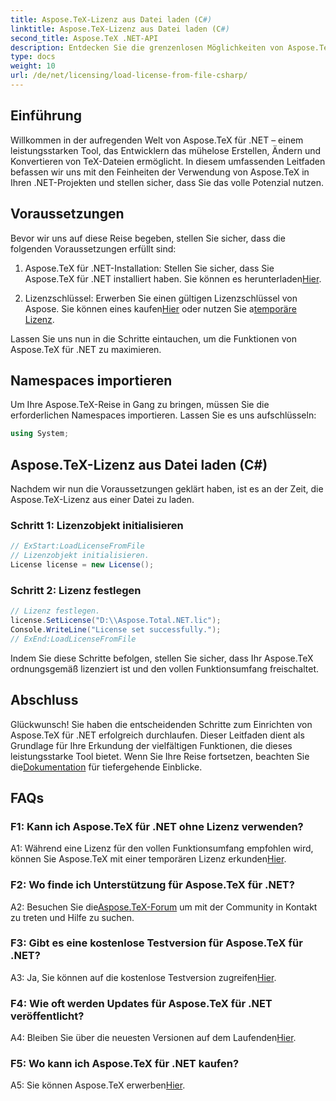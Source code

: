```yaml
---
title: Aspose.TeX-Lizenz aus Datei laden (C#)
linktitle: Aspose.TeX-Lizenz aus Datei laden (C#)
second_title: Aspose.TeX .NET-API
description: Entdecken Sie die grenzenlosen Möglichkeiten von Aspose.TeX für .NET. Erstellen, ändern und konvertieren Sie TeX-Dateien nahtlos.
type: docs
weight: 10
url: /de/net/licensing/load-license-from-file-csharp/
---
```

## Einführung

Willkommen in der aufregenden Welt von Aspose.TeX für .NET – einem leistungsstarken Tool, das Entwicklern das mühelose Erstellen, Ändern und Konvertieren von TeX-Dateien ermöglicht. In diesem umfassenden Leitfaden befassen wir uns mit den Feinheiten der Verwendung von Aspose.TeX in Ihren .NET-Projekten und stellen sicher, dass Sie das volle Potenzial nutzen.

## Voraussetzungen

Bevor wir uns auf diese Reise begeben, stellen Sie sicher, dass die folgenden Voraussetzungen erfüllt sind:

1.  Aspose.TeX für .NET-Installation: Stellen Sie sicher, dass Sie Aspose.TeX für .NET installiert haben. Sie können es herunterladen[Hier](https://releases.aspose.com/tex/net/).

2.  Lizenzschlüssel: Erwerben Sie einen gültigen Lizenzschlüssel von Aspose. Sie können eines kaufen[Hier](https://purchase.aspose.com/buy) oder nutzen Sie a[temporäre Lizenz](https://purchase.aspose.com/temporary-license/).

Lassen Sie uns nun in die Schritte eintauchen, um die Funktionen von Aspose.TeX für .NET zu maximieren.

## Namespaces importieren

Um Ihre Aspose.TeX-Reise in Gang zu bringen, müssen Sie die erforderlichen Namespaces importieren. Lassen Sie es uns aufschlüsseln:

```csharp
using System;
```

## Aspose.TeX-Lizenz aus Datei laden (C#)

Nachdem wir nun die Voraussetzungen geklärt haben, ist es an der Zeit, die Aspose.TeX-Lizenz aus einer Datei zu laden.

### Schritt 1: Lizenzobjekt initialisieren

```csharp
// ExStart:LoadLicenseFromFile
// Lizenzobjekt initialisieren.
License license = new License();
```

### Schritt 2: Lizenz festlegen

```csharp
// Lizenz festlegen.
license.SetLicense("D:\\Aspose.Total.NET.lic");
Console.WriteLine("License set successfully.");
// ExEnd:LoadLicenseFromFile
```

Indem Sie diese Schritte befolgen, stellen Sie sicher, dass Ihr Aspose.TeX ordnungsgemäß lizenziert ist und den vollen Funktionsumfang freischaltet.

## Abschluss

 Glückwunsch! Sie haben die entscheidenden Schritte zum Einrichten von Aspose.TeX für .NET erfolgreich durchlaufen. Dieser Leitfaden dient als Grundlage für Ihre Erkundung der vielfältigen Funktionen, die dieses leistungsstarke Tool bietet. Wenn Sie Ihre Reise fortsetzen, beachten Sie die[Dokumentation](https://reference.aspose.com/tex/net/) für tiefergehende Einblicke.

## FAQs

### F1: Kann ich Aspose.TeX für .NET ohne Lizenz verwenden?

 A1: Während eine Lizenz für den vollen Funktionsumfang empfohlen wird, können Sie Aspose.TeX mit einer temporären Lizenz erkunden[Hier](https://purchase.aspose.com/temporary-license/).

### F2: Wo finde ich Unterstützung für Aspose.TeX für .NET?

 A2: Besuchen Sie die[Aspose.TeX-Forum](https://forum.aspose.com/c/tex/47) um mit der Community in Kontakt zu treten und Hilfe zu suchen.

### F3: Gibt es eine kostenlose Testversion für Aspose.TeX für .NET?

 A3: Ja, Sie können auf die kostenlose Testversion zugreifen[Hier](https://releases.aspose.com/).

### F4: Wie oft werden Updates für Aspose.TeX für .NET veröffentlicht?

 A4: Bleiben Sie über die neuesten Versionen auf dem Laufenden[Hier](https://releases.aspose.com/tex/net/).

### F5: Wo kann ich Aspose.TeX für .NET kaufen?

 A5: Sie können Aspose.TeX erwerben[Hier](https://purchase.aspose.com/buy).